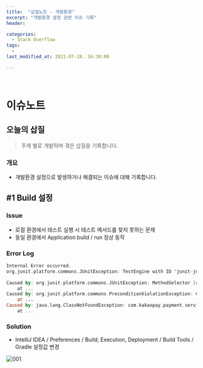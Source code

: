 ```yaml
---
title:  "삽질노트 - 개발환경"
excerpt: "개발환경 설정 관련 이슈 기록"
header:

categories:
  - Stack Overflow
tags:
  - 
last_modified_at: 2021-07-28. 16:30:00

---
```


<br>

# 이슈노트

## 오늘의 삽질

> 주제 별로 개발하며 겪은 삽질을 기록합니다.

### 개요

- 개발환경 설정으로 발생하거나 해결되는 이슈에 대해 기록합니다.



## #1 Build 설정

### Issue

- 로컬 환경에서 테스트 실행 시 테스트 메서드를 찾지 못하는 문제
- 동일 환경에서 Application build / run 정상 동작



### Error Log

```kotlin
Internal Error occurred.
org.junit.platform.commons.JUnitException: TestEngine with ID 'junit-jupiter' failed to discover tests
	
Caused by: org.junit.platform.commons.JUnitException: MethodSelector [className = 'com.kakaopay.payment.service.admin.AdminTest', methodName = 'temp', methodParameterTypes = ''] resolution failed
	at ...
Caused by: org.junit.platform.commons.PreconditionViolationException: Could not load class with name: com.kakaopay.payment.service.admin.AdminTest
	at ...
Caused by: java.lang.ClassNotFoundException: com.kakaopay.payment.service.admin.AdminTest
	at ...
```



### Solution

- IntelliJ IDEA / Preferences / Build, Execution, Deployment / Build Tools / Gradle 설정값 변경

![001](https://user-images.githubusercontent.com/58318041/127263691-b88ee12b-bb9a-4e0f-8479-10eb8a7ff053.png)

